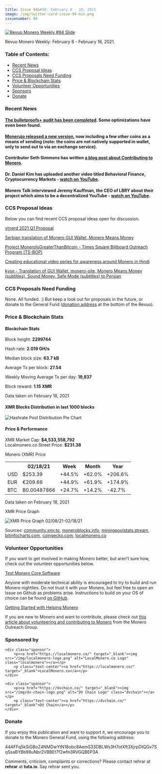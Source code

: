 ```yaml
---
title: Issue 94&#58; February 8 - 18, 2021
image: /img/twitter-card-issue-94-min.png
issuenumber: 94
---
```

[<img src="/img/img-issue94-min.png" alt="Revuo Monero Weekly #94 Slide" class="img-lead">](/issue-94.html)

<p class="text-lead">Revuo Monero Weekly: February 8 - February 18, 2021.</p>
<!--more-->

<h3>Table of Contents:</h3>
<ul class="contents">
    <li><a href="#news">Recent News</a></li>
    <li><a href="#ideas">CCS Proposal Ideas</a></li>
    <li><a href="#proposals">CCS Proposals Need Funding</a></li>
    <li><a href="#stats">Price & Blockchain Stats</a></li>
    <li><a href="#volunteer">Volunteer Opportunities</a></li>
    <li><a href="#sponsor">Sponsors</a></li>
    <li><a href="#donate">Donate</a></li>
</ul>

<h3 id="news">Recent News</h3>

<div class="newsbyte">
    <h4><a href="https://www.reddit.com/r/Monero/comments/lju20s/bulletproofs_audit_is_ready/" target="_blank">The bulletproofs+ audit has been completed</a>. Some optimizations have even been found.</h4>
</div>

<div class="newsbyte">
    <h4><a href="https://www.reddit.com/r/Monerujo/comments/linb5c/update_monerujo_v1172_druk_replacing_xmrto_with/" target="_blank">Monerujo released a new version</a>, now including a few other coins as a means of sending (note: the coins are not natively supported in wallet, only to send out to via an exchange service).</h4>
</div>

<div class="newsbyte">
    <h4>Contributor Seth Simmons has written <a href="https://sethsimmons.me/posts/contributing-to-monero/" target="_blank">a blog post about Contributing to Monero</a>.</h4>
</div>

<div class="newsbyte">
    <h4>Dr. Daniel Kim has uploaded another video titled Behavioral Finance, Cryptocurrency Markets - <a href="https://youtu.be/REC5V7d3pqM" target="_blank">watch on YouTube</a>.</h4>
</div>

<div class="newsbyte">
    <h4>Monero Talk interviewed Jeremy Kauffman, the CEO of LBRY about their project which aims to be a decentralized YouTube - <a href="https://youtu.be/myhrsvOhP0w" target="_blank">watch on YouTube</a>.</h4>
</div>

<h3 id="ideas">CCS Proposal Ideas</h3>

<p>Below you can find recent CCS proposal ideas open for discussion.</p>

<div class="proposal">
<p><a href="https://repo.getmonero.org/monero-project/ccs-proposals/-/merge_requests/214" target="_blank">vtnerd 2021 Q1 Proposal</a></p>
</div>

<div class="proposal">
<p><a href="https://repo.getmonero.org/monero-project/ccs-proposals/-/merge_requests/213" target="_blank">Serbian translation of Monero GUI Wallet, Monero Means Money</a></p>
</div>

<div class="proposal">
<p><a href="https://repo.getmonero.org/monero-project/ccs-proposals/-/merge_requests/212" target="_blank">Project MoneroIsGreaterThanBitcoin - Times Square Billboard Outreach Program (TS-BOP)</a></p>
</div>

<div class="proposal">
<p><a href="https://repo.getmonero.org/monero-project/ccs-proposals/-/merge_requests/211" target="_blank">Creating educational video series for awareness around Monero in Hindi</a></p>
</div>

<div class="proposal">
<p><a href="https://repo.getmonero.org/monero-project/ccs-proposals/-/merge_requests/206" target="_blank">kysn - Translation of GUI Wallet, monero-site, Monero Means Money (subtitles), Sound Money, Safe Mode (subtitles) to Persian</a></p>
</div>

<h3 id="proposals">CCS Proposals Need Funding</h3>

None. All funded. :) But keep a look out for proposals in the future, or donate to the General Fund (<a href="#donate">donation address</a> at the bottom of the Revuo).

<h3 id="stats">Price & Blockchain Stats</h3>

<h4 class="stat">Blockchain Stats</h4>

<div class="bcstats">
    <p>Block height: <b>2299744</b></p>
    <p>Hash rate: <b>2.019 GH/s</b></p>
    <p>Median block size: <b>63.7 kB</b></p>
    <p>Average Tx per block: <b>27.54</b></p>
    <p>Weekly Moving Average Tx per day: <b>19,837</b></p>
    <p>Block reward: <b>1.15 XMR</b></p>
</div>
<p class="note">Data taken on February 18, 2021</p>

<h4 class="stat">XMR Blocks Distribution in last 1000 blocks</h4>
<p><img src="/img/hashrate-pool-distribution-0218.png" alt="Hashrate Pool Distribution Pie Chart"/></p>

<h4 class="stat">Price & Performance</h4>

<div class="price-intro">XMR Market Cap: <b>$4,533,558,792</b><br>Localmonero.co Street Price: <b>$231.38</b></div>

<p class="table-title">Monero (XMR) Price</p>
<table class="price-table">
  <tr class="row1">
    <th></th>
    <th>02/18/21</th>
    <th>Week</th>
    <th>Month</th>
    <th>Year</th>
  </tr>
  <tr>
    <td data-th="XMR to">USD</td>
    <td data-th="02/18/21">$253.39</td>
    <td data-th="Week" class="green">+44.5%</td>
    <td data-th="Month" class="green">+62.0%</td>
    <td data-th="Year" class="green">+206.6%</td>
  </tr>
  <tr class="row3">
    <td data-th="XMR to">EUR</td>
    <td data-th="02/18/21">€209.66</td>
    <td data-th="Week" class="green">+44.9%</td>
    <td data-th="Month" class="green">+61.9%</td>
    <td data-th="Year" class="green">+174.9%</td>
  </tr>
  <tr>
    <td data-th="XMR to">BTC</td>
    <td data-th="02/18/21">B0.00487866</td>
    <td data-th="Week" class="green">+24.7%</td>
    <td data-th="Month" class="green">+14.2%</td>
    <td data-th="Year" class="red">-42.7%</td>
  </tr>
</table>
<p class="note">Data taken on February 18, 2021</p>

<p class="table-title">XMR Price Graph</p>

![XMR Price Graph 02/08/21-02/18/21](/img/weekly-chart-0218.png "XMR Price Graph 02/08/21-02/18/21") 

Sources: <a href="https://community.xmr.to/explorer/mainnet/" target="_blank">community.xmr.to</a>, <a href="https://moneroblocks.info/stats/transaction-stats" target="_blank">moneroblocks.info</a>, <a href="https://miningpoolstats.stream/monero" target="_blank">miningpoolstats.stream</a>, <a href="https://bitinfocharts.com/monero/" target="_blank">bitinfocharts.com</a>, <a href="https://www.coingecko.com/" target="_blank">coingecko.com</a>, <a href="https://localmonero.co/" target="_blank">localmonero.co</a>

<h3 id="volunteer">Volunteer Opportunities</h3>

<p>If you want to get involved in making Monero better, but aren’t sure how, check out the volunteer opportunities below.</p>

<div class="newsbyte">
    <p class="date"><a href="https://github.com/monero-project/monero" target="_blank">Test Monero Core Software</a></p>
    <p>Anyone with moderate technical ability is encouraged to try to build and run Monero nightlies. Do not trust it with your Monero, but feel free to open an Issue on Github as problems arise. Instructions to build on your OS of choice can be found <a href="https://github.com/monero-project/monero#compiling-monero-from-source" target="_blank">on GitHub</a>. </p>
</div>

<div class="newsbyte">
    <p class="date"><a href="https://github.com/monero-project/monero" target="_blank">Getting Started with Helping Monero</a></p>
    <p>If you are new to Monero and want to contribute, please check out <a href="https://www.monerooutreach.org/stories/getting-started-helping-monero.php" target="_blank">this article about volunteering and contributing to Monero</a> from the Monero Outreach Group. </p>
</div>

<h3 id="sponsor">Sponsored by</h3>

<div class="sponsors">

    <div class="sponsor">
        <p><a href="https://localmonero.co/" target="_blank"><img src="/img/localmonero-logo.png" alt="LocalMonero.co Logo" class="localmonero"></a></p>
        <p class="text-center"><a href="https://localmonero.co/" target="_blank">LocalMonero.co</a></p>
    </div>

    <div class="sponsor">
        <p><a href="https://dvchain.co/" target="_blank"><img src="/img/dv-chain-logo.png" alt="DV Chain Logo" class="dvchain"></a></p>
        <p class="text-center"><a href="https://dvchain.co/" target="_blank">DV Chain</a></p>
    </div>
</div>

<h3 id="donate">Donate</h3>

<p markdown="1">If you enjoy this publication and want to support it, we encourage you to donate to the Monero General Fund, using the following address:</p>

<p class="address" markdown="1">44AFFq5kSiGBoZ4NMDwYtN18obc8AemS33DBLWs3H7otXft3XjrpDtQGv7SqSsaBYBb98uNbr2VBBEt7f2wfn3RVGQBEP3A</p>

<!--p><a href="monero:44AFFq5kSiGBoZ4NMDwYtN18obc8AemS33DBLWs3H7otXft3XjrpDtQGv7SqSsaBYBb98uNbr2VBBEt7f2wfn3RVGQBEP3A" class="qr"><img src="/img/donate-monero.png"></a></p-->

Comments, criticism, complaints or corrections? Please contact rehrar at **rehrar** at **tuta.io**. Say rehrar sent you.